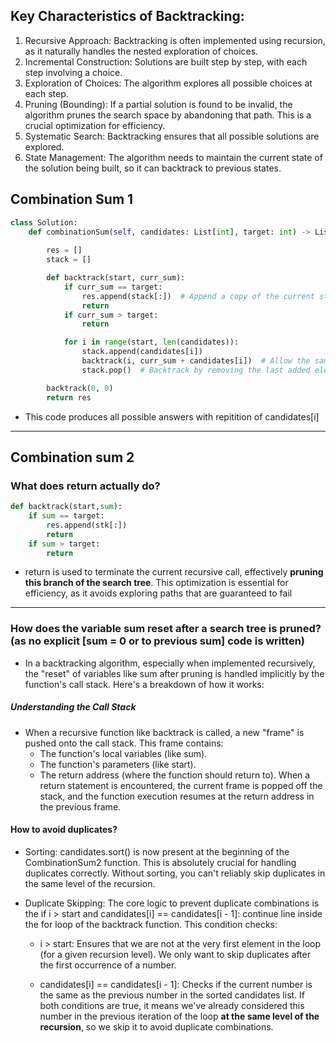 ## Key Characteristics of Backtracking:

1. Recursive Approach: Backtracking is often implemented using recursion, as it naturally handles the nested exploration of choices.       
2. Incremental Construction: Solutions are built step by step, with each step involving a choice.
3. Exploration of Choices: The algorithm explores all possible choices at each step.  
4. Pruning (Bounding): If a partial solution is found to be invalid, the algorithm prunes the search space by abandoning that path. This is a crucial optimization for efficiency.
5. Systematic Search: Backtracking ensures that all possible solutions are explored.  
6. State Management: The algorithm needs to maintain the current state of the solution being built, so it can backtrack to previous states.



## Combination Sum 1
```python
class Solution:
    def combinationSum(self, candidates: List[int], target: int) -> List[List[int]]:
        
        res = []
        stack = []

        def backtrack(start, curr_sum):
            if curr_sum == target:
                res.append(stack[:])  # Append a copy of the current stack
                return
            if curr_sum > target:
                return

            for i in range(start, len(candidates)):
                stack.append(candidates[i])
                backtrack(i, curr_sum + candidates[i])  # Allow the same element to be reused
                stack.pop()  # Backtrack by removing the last added element

        backtrack(0, 0)
        return res
```
- This code produces all possible answers with repitition of candidates[i]

-------------------------------------------------------------------------------------------------

## Combination sum 2

### What does return actually do?
```python
def backtrack(start,sum):
    if sum == target:
        res.append(stk[:])
        return
    if sum > target:
        return
```
- return is used to terminate the current recursive call, effectively **pruning this branch of the search tree**. This optimization is essential for efficiency, as it avoids exploring paths that are guaranteed to fail
  
----------------------------------------------------------------------------------------------------------------------------------------

### How does the variable sum reset after a search tree is pruned? (as no explicit [sum = 0 or to previous sum] code is written)
- In a backtracking algorithm, especially when implemented recursively, the "reset" of variables like sum after pruning is handled implicitly by the function's call stack. Here's a breakdown of how it works:

##### Understanding the Call Stack

- When a recursive function like backtrack is called, a new "frame" is pushed onto the call stack. This frame contains:
    - The function's local variables (like sum).
    - The function's parameters (like start).
    - The return address (where the function should return to).
    When a return statement is encountered, the current frame is popped off the stack, and the function execution resumes at the return address in the previous frame.

#### How to avoid duplicates?
- Sorting: candidates.sort() is now present at the beginning of the CombinationSum2 function. This is absolutely crucial for handling duplicates correctly. Without sorting, you can't reliably skip duplicates in the same level of the recursion.

- Duplicate Skipping: The core logic to prevent duplicate combinations is the if i > start and candidates[i] == candidates[i - 1]: continue line inside the for loop of the backtrack function. This condition checks:

    - i > start: Ensures that we are not at the very first element in the loop (for a given recursion level). We only want to skip duplicates after the first occurrence of a number.

    - candidates[i] == candidates[i - 1]: Checks if the current number is the same as the previous number in the sorted candidates list. If both conditions are true, it means we've already considered this number in the previous iteration of the loop **at the same level of the recursion**, so we skip it to avoid duplicate combinations.